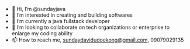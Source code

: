 - 👋 Hi, I’m @sundayjava
- 👀 I’m interested in creating and building softwares
- 🌱 I’m currently a java fullstack developer
- 💞️ I’m looking to collaborate on tech organizations or enterprise to enlarge my coding ability
- 📫 How to reach me, sundaydavidudoekong@gmail.com, 09079029135

<!---
sundayjava/sundayjava is a ✨ special ✨ repository because its `README.md` (this file) appears on your GitHub profile.
You can click the Preview link to take a look at your changes.
--->
